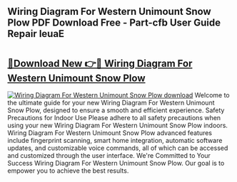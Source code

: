 ## Wiring Diagram For Western Unimount Snow Plow PDF Download Free - Part-cfb User Guide Repair leuaE

# <h2><a href="http://dfhpen.blite.top/?on=Wiring+Diagram+For+Western+Unimount+Snow+Plow">🔗Download New 👉🔴 Wiring Diagram For Western Unimount Snow Plow</a></h2>

[![Wiring Diagram For Western Unimount Snow Plow download](https://i.imgur.com/lujVjoI.png)](http://dfhpen.blite.top/?on=Wiring+Diagram+For+Western+Unimount+Snow+Plow)
Welcome to the ultimate guide for your new Wiring Diagram For Western Unimount Snow Plow, designed to ensure a smooth and efficient experience. Safety Precautions for Indoor Use Please adhere to all safety precautions when using your new Wiring Diagram For Western Unimount Snow Plow indoors. Wiring Diagram For Western Unimount Snow Plow advanced features include fingerprint scanning, smart home integration, automatic software updates, and customizable voice commands, all of which can be accessed and customized through the user interface. We're Committed to Your Success Wiring Diagram For Western Unimount Snow Plow. Our goal is to empower you to achieve the best results.
